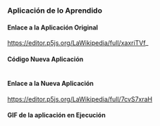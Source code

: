 ### Aplicación de lo Aprendido

#### Enlace a la Aplicación Original

https://editor.p5js.org/LaWikipedia/full/xaxriTVf_

#### Código Nueva Aplicación

```py
```

#### Enlace a la Nueva Aplicación

https://editor.p5js.org/LaWikipedia/full/7cvS7xraH

#### GIF de la aplicación en Ejecución
